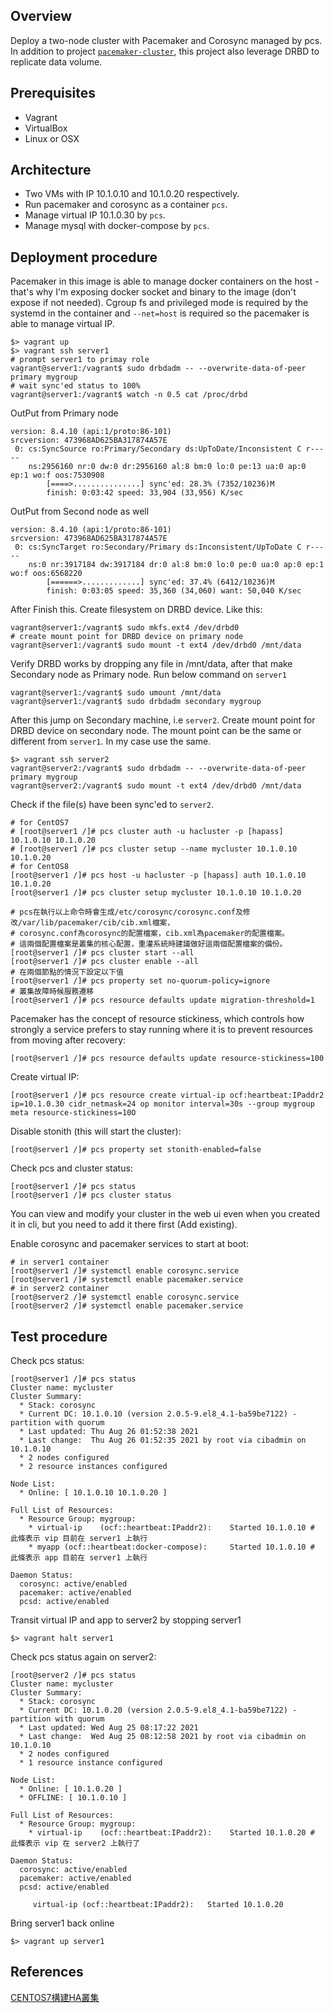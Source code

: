 ## Overview

Deploy a two-node cluster with Pacemaker and Corosync managed by pcs. In addition to project [`pacemaker-cluster`](https://github.com/jonascheng/docker-demo/tree/main/pacemaker-cluster), this project also leverage DRBD to replicate data volume.

## Prerequisites

- Vagrant
- VirtualBox
- Linux or OSX

## Architecture

* Two VMs with IP 10.1.0.10 and 10.1.0.20 respectively.
* Run pacemaker and corosync as a container `pcs`.
* Manage virtual IP 10.1.0.30 by `pcs`.
* Manage mysql with docker-compose by `pcs`.

## Deployment procedure

Pacemaker in this image is able to manage docker containers on the host - that's why I'm exposing docker socket and binary to the image (don't expose if not needed). Cgroup fs and privileged mode is required by the systemd in the container and `--net=host` is required so the pacemaker is able to manage virtual IP.

```console
$> vagrant up
$> vagrant ssh server1
# prompt server1 to primay role
vagrant@server1:/vagrant$ sudo drbdadm -- --overwrite-data-of-peer primary mygroup
# wait sync'ed status to 100%
vagrant@server1:/vagrant$ watch -n 0.5 cat /proc/drbd
```

OutPut from Primary node

```console
version: 8.4.10 (api:1/proto:86-101)
srcversion: 473968AD625BA317874A57E
 0: cs:SyncSource ro:Primary/Secondary ds:UpToDate/Inconsistent C r-----
    ns:2956160 nr:0 dw:0 dr:2956160 al:8 bm:0 lo:0 pe:13 ua:0 ap:0 ep:1 wo:f oos:7530908
        [====>...............] sync'ed: 28.3% (7352/10236)M
        finish: 0:03:42 speed: 33,904 (33,956) K/sec
```

OutPut from Second node as well

```console
version: 8.4.10 (api:1/proto:86-101)
srcversion: 473968AD625BA317874A57E
 0: cs:SyncTarget ro:Secondary/Primary ds:Inconsistent/UpToDate C r-----
    ns:0 nr:3917184 dw:3917184 dr:0 al:8 bm:0 lo:0 pe:0 ua:0 ap:0 ep:1 wo:f oos:6568220
        [======>.............] sync'ed: 37.4% (6412/10236)M
        finish: 0:03:05 speed: 35,360 (34,060) want: 50,040 K/sec
```

After Finish this. Create filesystem on DRBD device. Like this:

```console
vagrant@server1:/vagrant$ sudo mkfs.ext4 /dev/drbd0
# create mount point for DRBD device on primary node
vagrant@server1:/vagrant$ sudo mount -t ext4 /dev/drbd0 /mnt/data
```

Verify DRBD works by dropping any file in /mnt/data, after that make Secondary node as Primary node. Run below command on `server1`

```console
vagrant@server1:/vagrant$ sudo umount /mnt/data
vagrant@server1:/vagrant$ sudo drbdadm secondary mygroup
```

After this jump on Secondary machine, i.e `server2`. Create mount point for DRBD device on secondary node. The mount point can be the same or different from `server1`. In my case use the same.

```console
$> vagrant ssh server2
vagrant@server2:/vagrant$ sudo drbdadm -- --overwrite-data-of-peer primary mygroup
vagrant@server2:/vagrant$ sudo mount -t ext4 /dev/drbd0 /mnt/data
```

Check if the file(s) have been sync'ed to `server2`.

```console
# for CentOS7
# [root@server1 /]# pcs cluster auth -u hacluster -p [hapass] 10.1.0.10 10.1.0.20
# [root@server1 /]# pcs cluster setup --name mycluster 10.1.0.10 10.1.0.20
# for CentOS8
[root@server1 /]# pcs host -u hacluster -p [hapass] auth 10.1.0.10 10.1.0.20
[root@server1 /]# pcs cluster setup mycluster 10.1.0.10 10.1.0.20

# pcs在執行以上命令時會生成/etc/corosync/corosync.conf及修改/var/lib/pacemaker/cib/cib.xml檔案，
# corosync.conf為corosync的配置檔案，cib.xml為pacemaker的配置檔案。
# 這兩個配置檔案是叢集的核心配置，重灌系統時建議做好這兩個配置檔案的備份。
[root@server1 /]# pcs cluster start --all
[root@server1 /]# pcs cluster enable --all
# 在兩個節點的情況下設定以下值
[root@server1 /]# pcs property set no-quorum-policy=ignore
# 叢集故障時候服務遷移
[root@server1 /]# pcs resource defaults update migration-threshold=1
```

Pacemaker has the concept of resource stickiness, which controls how strongly a service prefers to stay running where it is to prevent resources from moving after recovery:

```console
[root@server1 /]# pcs resource defaults update resource-stickiness=100
```

Create virtual IP:

```console
[root@server1 /]# pcs resource create virtual-ip ocf:heartbeat:IPaddr2 ip=10.1.0.30 cidr_netmask=24 op monitor interval=30s --group mygroup meta resource-stickiness=10O
```

<!-- Define docker-compose resource:

```console
[root@server1 /]# pcs resource create myapp ocf:heartbeat:docker-compose dirpath=/home/app op monitor interval=60s --group mygroup meta resource-stickiness=10O
``` -->

Disable stonith (this will start the cluster):

```console
[root@server1 /]# pcs property set stonith-enabled=false
```

Check pcs and cluster status:

```console
[root@server1 /]# pcs status
[root@server1 /]# pcs cluster status
```

You can view and modify your cluster in the web ui even when you created it in cli, but you need to add it there first (Add existing).

Enable corosync and pacemaker services to start at boot:

```console
# in server1 container
[root@server1 /]# systemctl enable corosync.service
[root@server1 /]# systemctl enable pacemaker.service
# in server2 container
[root@server2 /]# systemctl enable corosync.service
[root@server2 /]# systemctl enable pacemaker.service
```

## Test procedure

Check pcs status:

```console
[root@server1 /]# pcs status
Cluster name: mycluster
Cluster Summary:
  * Stack: corosync
  * Current DC: 10.1.0.10 (version 2.0.5-9.el8_4.1-ba59be7122) - partition with quorum
  * Last updated: Thu Aug 26 01:52:38 2021
  * Last change:  Thu Aug 26 01:52:35 2021 by root via cibadmin on 10.1.0.10
  * 2 nodes configured
  * 2 resource instances configured

Node List:
  * Online: [ 10.1.0.10 10.1.0.20 ]

Full List of Resources:
  * Resource Group: mygroup:
    * virtual-ip	(ocf::heartbeat:IPaddr2):	 Started 10.1.0.10 # 此條表示 vip 目前在 server1 上執行
    * myapp	(ocf::heartbeat:docker-compose):	 Started 10.1.0.10 # 此條表示 app 目前在 server1 上執行

Daemon Status:
  corosync: active/enabled
  pacemaker: active/enabled
  pcsd: active/enabled
```

Transit virtual IP and app to server2 by stopping server1

```console
$> vagrant halt server1
```

Check pcs status again on server2:

```console
[root@server2 /]# pcs status
Cluster name: mycluster
Cluster Summary:
  * Stack: corosync
  * Current DC: 10.1.0.20 (version 2.0.5-9.el8_4.1-ba59be7122) - partition with quorum
  * Last updated: Wed Aug 25 08:17:22 2021
  * Last change:  Wed Aug 25 08:12:58 2021 by root via cibadmin on 10.1.0.10
  * 2 nodes configured
  * 1 resource instance configured

Node List:
  * Online: [ 10.1.0.20 ]
  * OFFLINE: [ 10.1.0.10 ]

Full List of Resources:
  * Resource Group: mygroup:
    * virtual-ip	(ocf::heartbeat:IPaddr2):	 Started 10.1.0.20 # 此條表示 vip 在 server2 上執行了

Daemon Status:
  corosync: active/enabled
  pacemaker: active/enabled
  pcsd: active/enabled

     virtual-ip	(ocf::heartbeat:IPaddr2):	Started 10.1.0.20
```

Bring server1 back online

```console
$> vagrant up server1
```

## References

[CENTOS7構建HA叢集](https://www.itread01.com/content/1545727875.html)
